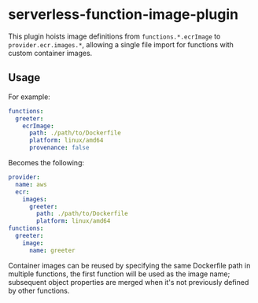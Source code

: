 # serverless-function-image-plugin

This plugin hoists image definitions from `functions.*.ecrImage` to
`provider.ecr.images.*`, allowing a single file import for functions with custom
container images.

## Usage

For example:

```yaml
functions:
  greeter:
    ecrImage:
      path: ./path/to/Dockerfile
      platform: linux/amd64
      provenance: false
```

Becomes the following:

```yaml
provider:
  name: aws
  ecr:
    images:
      greeter:
        path: ./path/to/Dockerfile
        platform: linux/amd64
functions:
  greeter:
    image:
      name: greeter
```

Container images can be reused by specifying the same Dockerfile path in
multiple functions, the first function will be used as the image name;
subsequent object properties are merged when it's not previously defined by
other functions.
